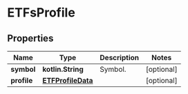 
# ETFsProfile

## Properties
Name | Type | Description | Notes
------------ | ------------- | ------------- | -------------
**symbol** | **kotlin.String** | Symbol. |  [optional]
**profile** | [**ETFProfileData**](ETFProfileData.md) |  |  [optional]



